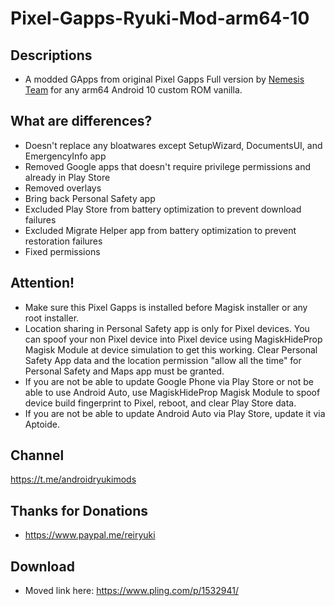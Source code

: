 # Pixel-Gapps-Ryuki-Mod-arm64-10

## Descriptions
- A modded GApps from original Pixel Gapps Full version by [Nemesis Team](https://t.me/PixelGAppsNews) for any arm64 Android 10 custom ROM vanilla.

## What are differences?
- Doesn't replace any bloatwares except SetupWizard, DocumentsUI, and EmergencyInfo app
- Removed Google apps that doesn't require privilege permissions and already in Play Store
- Removed overlays
- Bring back Personal Safety app
- Excluded Play Store from battery optimization to prevent download failures
- Excluded Migrate Helper app from battery optimization to prevent restoration failures
- Fixed permissions

## Attention!
- Make sure this Pixel Gapps is installed before Magisk installer or any root installer.
- Location sharing in Personal Safety app is only for Pixel devices. You can spoof your non Pixel device into Pixel device using MagiskHideProp Magisk Module at device simulation to get this working. Clear Personal Safety App data and the location permission "allow all the time" for Personal Safety and Maps app must be granted.
- If you are not be able to update Google Phone via Play Store or not be able to use Android Auto, use MagiskHideProp Magisk Module to spoof device build fingerprint to Pixel, reboot, and clear Play Store data.
- If you are not be able to update Android Auto via Play Store, update it via Aptoide.

## Channel
https://t.me/androidryukimods

## Thanks for Donations
- https://www.paypal.me/reiryuki

## Download
- Moved link here: https://www.pling.com/p/1532941/

